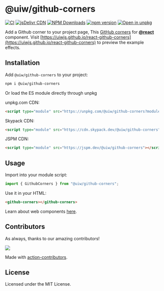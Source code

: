 @uiw/github-corners
===

[![CI](https://github.com/uiwjs/react-github-corners/actions/workflows/ci.yml/badge.svg)](https://github.com/uiwjs/react-github-corners/actions/workflows/ci.yml)
[![jsDelivr CDN](https://data.jsdelivr.com/v1/package/npm/@uiw/github-corners/badge?style=rounded)](https://www.jsdelivr.com/package/npm/@uiw/github-corners)
[![NPM Downloads](https://img.shields.io/npm/dm/@uiw/github-corners.svg?style=flat)](https://www.npmjs.com/package/@uiw/github-corners)
[![npm version](https://img.shields.io/npm/v/@uiw/github-corners.svg?label=github-corners)](https://www.npmjs.com/package/@uiw/github-corners)
[![Open in unpkg](https://img.shields.io/badge/Open%20in-unpkg-blue)](https://uiwjs.github.io/npm-unpkg/#/pkg/@uiw/github-corners/file/README.md)

Add a Github corner to your project page, This [GitHub corners](https://uiwjs.github.io/react-github-corners) for [**@react**](https://github.com/facebook/react) component. Visit [https://uiwjs.github.io/react-github-corners](https://uiwjs.github.io/react-github-corners) to preview the example effects.

## Installation

Add `@uiw/github-corners` to your project:

```bash
npm i @uiw/github-corners
```

Or load the ES module directly through unpkg

unpkg.com CDN:

```html
<script type="module" src="https://unpkg.com/@uiw/github-corners?module"></script>
```

Skypack CDN:

```html
<script type="module" src="https://cdn.skypack.dev/@uiw/github-corners"></script>
```

JSPM CDN:

```html
<script type="module" src="https://jspm.dev/@uiw/github-corners"></script>
```

## Usage

Import into your module script:

```jsx
import { GithubCorners } from "@uiw/github-corners";
```

Use it in your HTML:

```html
<github-corners></github-corners>
```

Learn about web components [here](https://developer.mozilla.org/en-US/docs/Web/Web_Components).

## Contributors

As always, thanks to our amazing contributors!

<a href="https://github.com/uiwjs/react-github-corners/graphs/contributors">
  <img src="https://uiwjs.github.io/react-github-corners/CONTRIBUTORS.svg" />
</a>

Made with [action-contributors](https://github.com/jaywcjlove/github-action-contributors).

## License

Licensed under the MIT License.